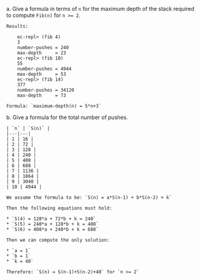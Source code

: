 a. Give a formula in terms of `n` for the maximum depth of the stack
required to compute `Fib(n)` for `n >= 2`.

    Results:

        ec-repl> (fib 4)
        3
        number-pushes = 240
        max-depth     = 23
        ec-repl> (fib 10)
        55
        number-pushes = 4944
        max-depth     = 53
        ec-repl> (fib 14)
        377
        number-pushes = 34120
        max-depth     = 73

    Formula: `maximum-depth(n) = 5*n+3`

b. Give a formula for the total number of pushes.

    | `n` | `S(n)` |
    |---|---|
    | 1 | 16 |
    | 2 | 72 |
    | 3 | 128 |
    | 4 | 240 |
    | 5 | 408 |
    | 6 | 688 |
    | 7 | 1136 |
    | 8 | 1864 |
    | 9 | 3040 |
    | 10 | 4944 |

    We assume the formula to be: `S(n) = a*S(n-1) + b*S(n-2) + k`

    Then the following equations must hold:

    * `S(4) = 128*a + 72*b + k = 240`
    * `S(5) = 240*a + 128*b + k = 408`
    * `S(6) = 408*a + 240*b + k = 688`

    Then we can compute the only solution:

    * `a = 1`
    * `b = 1`
    * `k = 40`

    Therefore: `S(n) = S(n-1)+S(n-2)+40` for `n >= 2`
